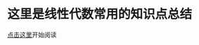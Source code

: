 # 这里是线性代数常用的知识点总结

[点击这里](https://bobokick.github.io/showPage/LinearAlgebraIntroduction/matrixIntro.pdf)开始阅读

